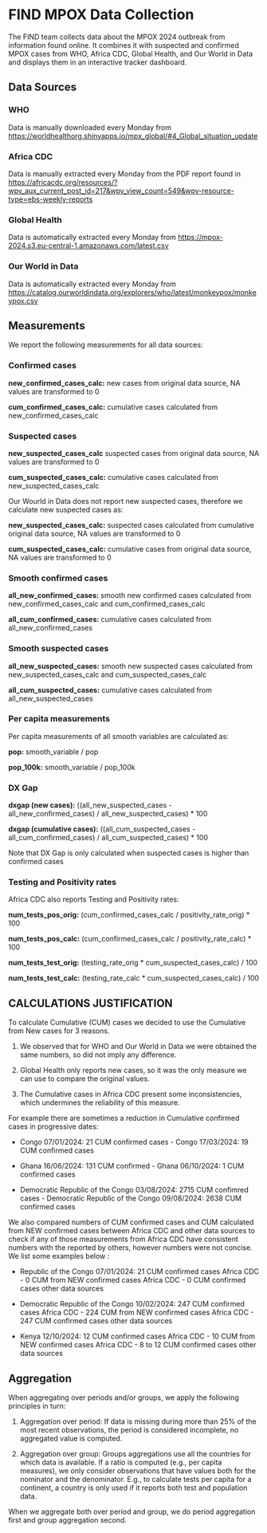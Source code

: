 # FIND MPOX Data Collection

The FIND team collects data about the MPOX 2024 outbreak from information found online. It combines it with suspected and confirmed MPOX cases from WHO, Africa CDC, Global Health, and Our World in Data and displays them in an interactive tracker dashboard.


## Data Sources

### WHO

Data is manually downloaded every Monday from https://worldhealthorg.shinyapps.io/mpx_global/#4_Global_situation_update

### Africa CDC

Data is manually extracted every Monday from the PDF report found in https://africacdc.org/resources/?wpv_aux_current_post_id=217&wpv_view_count=549&wpv-resource-type=ebs-weekly-reports

### Global Health

Data is automatically extracted every Monday from https://mpox-2024.s3.eu-central-1.amazonaws.com/latest.csv

### Our World in Data

Data is automatically extracted every Monday from https://catalog.ourworldindata.org/explorers/who/latest/monkeypox/monkeypox.csv


## Measurements

We report the following measurements for all data sources:

### Confirmed cases

**new_confirmed_cases_calc:** new cases from original data source, NA values are transformed to 0

**cum_confirmed_cases_calc:** cumulative cases calculated from new_confirmed_cases_calc

### Suspected cases

**new_suspected_cases_calc** suspected cases from original data source, NA values are transformed to 0

**cum_suspected_cases_calc:** cumulative cases calculated from new_suspected_cases_calc

Our Wourld in Data does not report new suspected cases, therefore we calculate new suspected cases as:

**new_suspected_cases_calc:** suspected cases calculated from cumulative original data source, NA values are transformed to 0

**cum_suspected_cases_calc:** cumulative cases from original data source, NA values are transformed to 0

### Smooth confirmed cases

**all_new_confirmed_cases:** smooth new confirmed cases calculated from new_confirmed_cases_calc and cum_confirmed_cases_calc

**all_cum_confirmed_cases:** cumulative cases calculated from all_new_confirmed_cases

### Smooth suspected cases

**all_new_suspected_cases:** smooth new suspected cases calculated from new_suspected_cases_calc and cum_suspected_cases_calc

**all_cum_suspected_cases:** cumulative cases calculated from all_new_suspected_cases

### Per capita measurements

Per capita measurements of all smooth variables are calculated as:

**pop:** smooth_variable / pop

**pop_100k:** smooth_variable / pop_100k

### DX Gap

**dxgap (new cases):** ((all_new_suspected_cases - all_new_confirmed_cases) / all_new_suspected_cases) * 100

**dxgap (cumulative cases):** ((all_cum_suspected_cases - all_cum_confirmed_cases) / all_cum_suspected_cases) * 100

Note that DX Gap is only calculated when suspected cases is higher than confirmed cases

### Testing and Positivity rates

Africa CDC also reports Testing and Positivity rates:

**num_tests_pos_orig:** (cum_confirmed_cases_calc / positivity_rate_orig) * 100

**num_tests_pos_calc:** (cum_confirmed_cases_calc / positivity_rate_calc) * 100

**num_tests_test_orig:** (testing_rate_orig * cum_suspected_cases_calc) / 100

**num_tests_test_calc:** (testing_rate_calc * cum_suspected_cases_calc) / 100


## CALCULATIONS JUSTIFICATION

To calculate Cumulative (CUM) cases we decided to use the Cumulative from New cases for 3 reasons.

1. We observed that for WHO and Our World in Data we were obtained the same numbers, so did not imply any difference.
   
3. Global Health only reports new cases, so it was the only measure we can use to compare the original values.
   
5. The Cumulative cases in Africa CDC present some inconsistencies, which undermines the reliability of this measure.
   
   
For example there are sometimes a reduction in Cumulative confirmed cases in progressive dates:

* Congo 07/01/2024: 21 CUM confirmed cases - Congo 17/03/2024: 19 CUM confirmed cases

* Ghana 16/06/2024: 131 CUM confirmed - Ghana 06/10/2024: 1 CUM confirmed cases
  
* Democratic Republic of the Congo 03/08/2024: 2715 CUM confimred cases - Democratic Republic of the Congo 09/08/2024: 2638 CUM confirmed cases
  

We also compared numbers of CUM confirmed cases and CUM calculated from NEW confirmed cases between Africa CDC and other data sources to check if any of those measurements from Africa CDC have consistent numbers with the reported by others, however numbers were not concise. We list some examples below :

* Republic of the Congo 07/01/2024:  21 CUM confirmed cases Africa CDC - 0 CUM from NEW confirmed cases Africa CDC -  0 CUM confirmed cases other data sources

* Democratic Republic of the Congo 10/02/2024: 247 CUM confirmed cases Africa CDC - 224 CUM from NEW confirmed cases Africa CDC -  247 CUM confirmed cases other data sources

* Kenya 12/10/2024: 12 CUM confirmed cases Africa CDC - 10 CUM from NEW confirmed cases Africa CDC -  8 to 12 CUM confirmed cases other data sources


## Aggregation

When aggregating over periods and/or groups, we apply the following principles in turn:

1. Aggregation over period: If data is missing during more than 25% of the most recent observations, the period is considered incomplete, no aggregated value is computed.

2. Aggregation over group: Groups aggregations use all the countries for which data is available. If a ratio is computed (e.g., per capita measures), we only consider observations that have values both for the nominator and the denominator. E.g., to calculate tests per capita for a continent, a country is only used if it reports both test and population data.

When we aggregate both over period and group, we do period aggregation first and group aggregation second.
